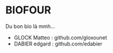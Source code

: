 # BIOFOUR

Du bon bio là mmh...

 - GLOCK Matteo : github.com/gloxounet
 - DABIER edgard : github.com/edabier
